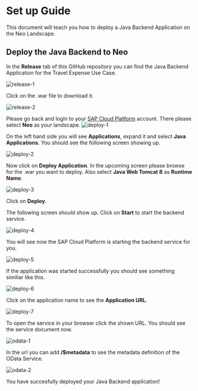 # Set up Guide

This document will teach you how to deploy a Java Backend Application on the Neo Landscape.

## Deploy the Java Backend to Neo

In the **Release** tab of this GitHub repository you can find the Java Backend Application for the Travel Expense Use Case. 

![release-1](https://user-images.githubusercontent.com/9074514/60281608-82cefc00-9905-11e9-8b6c-26ef8b95b720.png)

Click on the .war file to download it.

![release-2](https://user-images.githubusercontent.com/9074514/60281609-82cefc00-9905-11e9-867b-cb63fb6de870.png)

Please go back and login to your [SAP Cloud Platform](https://account.hanatrial.ondemand.com/) account. There please select **Neo** as your landscape.
![deploy-1](https://user-images.githubusercontent.com/9074514/60281889-156f9b00-9906-11e9-885d-a21d0221489d.png)

On the left hand side you will see **Applications**, expand it and select **Java Applications**. You should see the following screen showing up.

![deploy-2](https://user-images.githubusercontent.com/9074514/60281890-156f9b00-9906-11e9-8a3b-58c1370be7ef.png)

Now click on **Deploy Application**. In the upcoming screen please browse for the .war you want to deploy. Also select **Java Web Tomcat 8** as **Runtime Name**.

![deploy-3](https://user-images.githubusercontent.com/9074514/60282946-654f6180-9908-11e9-9056-fe360a61cb65.png)

Click on **Deploy**.

The following screen should show up. Click on **Start** to start the backend service.

![deploy-4](https://user-images.githubusercontent.com/9074514/60282947-654f6180-9908-11e9-95a2-90d346ffff96.png)

You will see now the SAP Cloud Platform is starting the backend service for you.

![deploy-5](https://user-images.githubusercontent.com/9074514/60282948-654f6180-9908-11e9-902f-faaf8fc60b64.png)

If the application was started successfully you should see something similiar like this.

![deploy-6](https://user-images.githubusercontent.com/9074514/60282949-654f6180-9908-11e9-9a92-af77faec8061.png)

Click on the application name to see the **Application URL**.

![deploy-7](https://user-images.githubusercontent.com/9074514/60282950-65e7f800-9908-11e9-9851-bba888d46186.png)

To open the service in your browser click the shown URL. You should see the service document now.

![odata-1](https://user-images.githubusercontent.com/9074514/60282952-65e7f800-9908-11e9-8fa2-60fe6d9eef31.png)

In the url you can add **/$metadata** to see the metadata definition of the OData Service.

![odata-2](https://user-images.githubusercontent.com/9074514/60282954-65e7f800-9908-11e9-9b73-d9ed4e4d4334.png)

You have succesfully deployed your Java Backend application!
